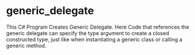 # generic_delegate

This C# Program Creates Generic Delegate. Here Code that references the generic delegate can specify the type argument to create a closed constructed type, just like when instantiating a generic class or calling a generic method.
